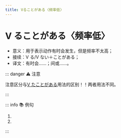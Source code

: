 ```yaml
---
title: Vることがある〈频率低〉
---
```

            
# V ることがある〈频率低〉

* 意义：用于表示动作有时会发生，但是频率不太高；
* 接续：Ⅴ る/Ⅴ ない＋ことがある；
* 译文：有时会……；间或……。

::: danger :warning: 注意

注意区分与[Ⅴ たことがある](./1-12-04.md)用法的区别！！两者用法不同。

:::

::: info :books: 例句

1. <grammer-content id='1-12-07-0' sentence='[鈴木/すずき]さんは[授業/じゅぎょう]に**[遲れる/おくれる]ことがある**。' trans='铃木有时上课会迟到。' />
2. <grammer-content id='1-12-07-1' sentence='[毎日/まいにち][暑い/あつい]。[夜/よる]**[寝/ね]られないことがある**。' trans='每天都很热。有时候晚上会睡不着。' />

:::
